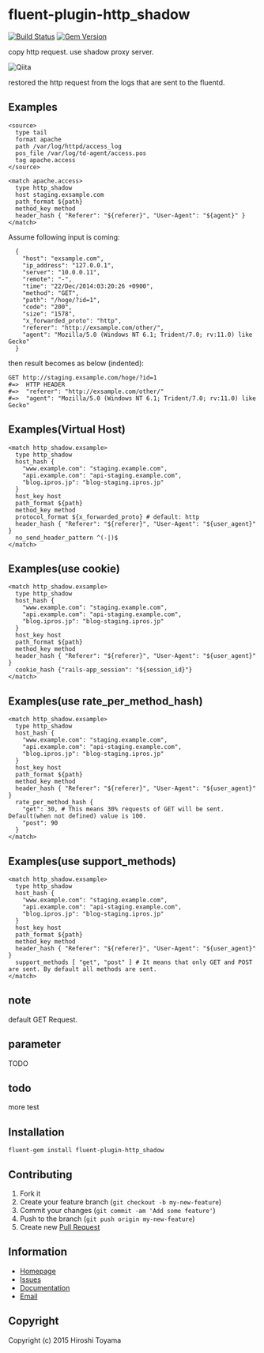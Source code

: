 # fluent-plugin-http_shadow
[![Build Status](https://secure.travis-ci.org/toyama0919/fluent-plugin-http_shadow.png?branch=master)](http://travis-ci.org/toyama0919/fluent-plugin-http_shadow)
[![Gem Version](https://badge.fury.io/rb/fluent-plugin-http_shadow.svg)](http://badge.fury.io/rb/fluent-plugin-http_shadow)

copy http request. use shadow proxy server.

![Qiita](https://embed.gyazo.com/59d5fe9c4430325f6ad59c638971cc25.png "Qiita")

restored the http request from the logs that are sent to the fluentd.

## Examples
```
<source>
  type tail
  format apache
  path /var/log/httpd/access_log
  pos_file /var/log/td-agent/access.pos
  tag apache.access
</source>

<match apache.access>
  type http_shadow
  host staging.exsample.com
  path_format ${path}
  method_key method
  header_hash { "Referer": "${referer}", "User-Agent": "${agent}" }
</match>
```

Assume following input is coming:

```
  {
    "host": "exsample.com",
    "ip_address": "127.0.0.1",
    "server": "10.0.0.11",
    "remote": "-",
    "time": "22/Dec/2014:03:20:26 +0900",
    "method": "GET",
    "path": "/hoge/?id=1",
    "code": "200",
    "size": "1578",
    "x_forwarded_proto": "http",
    "referer": "http://exsample.com/other/",
    "agent": "Mozilla/5.0 (Windows NT 6.1; Trident/7.0; rv:11.0) like Gecko"
  }
```

then result becomes as below (indented):

```
GET http://staging.exsample.com/hoge/?id=1
#=>  HTTP HEADER
#=>  "referer": "http://exsample.com/other/"
#=>  "agent": "Mozilla/5.0 (Windows NT 6.1; Trident/7.0; rv:11.0) like Gecko"
```

## Examples(Virtual Host)
```
<match http_shadow.exsample>
  type http_shadow
  host_hash { 
    "www.example.com": "staging.example.com", 
    "api.example.com": "api-staging.example.com", 
    "blog.ipros.jp": "blog-staging.ipros.jp"
  }
  host_key host
  path_format ${path}
  method_key method
  protocol_format ${x_forwarded_proto} # default: http
  header_hash { "Referer": "${referer}", "User-Agent": "${user_agent}" }
  no_send_header_pattern ^(-|)$
</match>
```

## Examples(use cookie)
```
<match http_shadow.exsample>
  type http_shadow
  host_hash { 
    "www.example.com": "staging.example.com", 
    "api.example.com": "api-staging.example.com", 
    "blog.ipros.jp": "blog-staging.ipros.jp"
  }
  host_key host
  path_format ${path}
  method_key method
  header_hash { "Referer": "${referer}", "User-Agent": "${user_agent}" }
  cookie_hash {"rails-app_session": "${session_id}"}
</match>
```

## Examples(use rate_per_method_hash)
```
<match http_shadow.exsample>
  type http_shadow
  host_hash {
    "www.example.com": "staging.example.com",
    "api.example.com": "api-staging.example.com",
    "blog.ipros.jp": "blog-staging.ipros.jp"
  }
  host_key host
  path_format ${path}
  method_key method
  header_hash { "Referer": "${referer}", "User-Agent": "${user_agent}" }
  rate_per_method_hash {
    "get": 30, # This means 30% requests of GET will be sent. Default(when not defined) value is 100.
    "post": 90
  }
</match>
```

## Examples(use support_methods)
```
<match http_shadow.exsample>
  type http_shadow
  host_hash {
    "www.example.com": "staging.example.com",
    "api.example.com": "api-staging.example.com",
    "blog.ipros.jp": "blog-staging.ipros.jp"
  }
  host_key host
  path_format ${path}
  method_key method
  header_hash { "Referer": "${referer}", "User-Agent": "${user_agent}" }
  support_methods [ "get", "post" ] # It means that only GET and POST are sent. By default all methods are sent.
</match>
```

## note

default GET Request.

## parameter

TODO

## todo

more test


## Installation
```
fluent-gem install fluent-plugin-http_shadow
```

## Contributing

1. Fork it
2. Create your feature branch (`git checkout -b my-new-feature`)
3. Commit your changes (`git commit -am 'Add some feature'`)
4. Push to the branch (`git push origin my-new-feature`)
5. Create new [Pull Request](../../pull/new/master)

## Information

* [Homepage](https://github.com/toyama0919/fluent-plugin-http_shadow)
* [Issues](https://github.com/toyama0919/fluent-plugin-http_shadow/issues)
* [Documentation](http://rubydoc.info/gems/fluent-plugin-http_shadow/frames)
* [Email](mailto:toyama0919@gmail.com)

## Copyright

Copyright (c) 2015 Hiroshi Toyama

